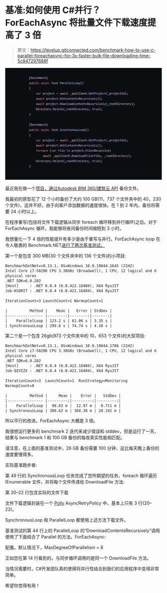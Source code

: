 # 基准:如何使用 C#并行？ForEachAsync 将批量文件下载速度提高了 3 倍

> 原文：<https://levelup.gitconnected.com/benchmark-how-to-use-c-parallel-foreachasync-for-3x-faster-bulk-file-downloading-time-5c847297688f>

![](img/749bd5aa13ff00b636bec80210d0003a.png)

最近我在做一个[项目，通过](https://github.com/stewartcelani/autodesk-construction-cloud-backup)[Autodesk BIM 360/建筑云 API](https://forge.autodesk.com/developer/documentation) 备份文件。

我最初的原型花了 12 个小时备份了大约 100 GB(11，737 个文件夹中的 40，230 个文件)，这并不好。由于向客户添加数据的速度很快，在 1 到 2 年内，备份将需要 24 小时以上。

在程序重写(包括将文件下载逻辑从同步 foreach 循环移到并行循环)之后。对于 ForEachAsync 循环，我能够将夜间备份时间缩短到 3 小时。

我想量化一下 4 倍的性能提升有多少是由于重写与并行。ForEachAsync loop 在令人敬畏的 Benchmark.NET[进行了两次基准测试。](https://benchmarkdotnet.org/)

第一个是包含 300 MB(30 个文件夹中的 136 个文件)的小项目:

```
BenchmarkDotNet=v0.13.1, OS=Windows 10.0.19044.1645 (21H2)
Intel Core i7-5820K CPU 3.30GHz (Broadwell), 1 CPU, 12 logical and 6 physical cores
.NET SDK=6.0.202
[Host]     : .NET 6.0.4 (6.0.422.16404), X64 RyuJIT
Job-KSORIT : .NET 6.0.4 (6.0.422.16404), X64 RyuJIT

IterationCount=3 LaunchCount=1 WarmupCount=1

|          Method |    Mean |   Error | StdDev |
|---------------- |--------:|--------:|-------:|
|    ParallelLoop | 123.2 s | 61.06 s | 3.35 s |
| SynchronousLoop | 299.8 s | 74.74 s | 4.10 s |
```

第二个是一个包含 26gb(973 个文件夹中的 10，653 个文件)的大型项目:

```
BenchmarkDotNet=v0.13.1, OS=Windows 10.0.19044.1706 (21H2)
Intel Core i7-5820K CPU 3.30GHz (Broadwell), 1 CPU, 12 logical and 6 physical cores
.NET SDK=6.0.202
[Host]     : .NET 6.0.4 (6.0.422.16404), X64 RyuJIT
Job-QIVIZX : .NET 6.0.4 (6.0.422.16404), X64 RyuJIT

IterationCount=3  LaunchCount=1  RunStrategy=Monitoring  
WarmupCount=0

|          Method |     Mean |    Error |   StdDev |
|---------------- |---------:|---------:|---------:|
|    ParallelLoop |  98.83 m |  12.97 m |  0.711 m |
| SynchronousLoop | 300.62 m | 368.38 m | 20.192 m |
```

所以平行的改进。ForEachAsync 大概是 3 倍。

我很想运行更多的 benchmark 2 迭代来减少错误和 stddev，但是运行了一天，结果与 benchmark 1 和 100 GB 备份的每夜真实性能相匹配。

请注意，在上面的基准测试中，26 GB 备份需要 100 分钟，这比每天晚上备份的速度要慢得多。

实际基准跑步者:

第 49 行的 SynchronousLoop 任务完成了您所期望的任务，foreach 循环遍历 IEnumerable 文件，并将每个文件传递给 DownloadFile 方法:

第 20–22 行包含实际的文件下载

文件下载逻辑封装在一个 [Polly](https://github.com/App-vNext/Polly) AsyncRetryPolicy 中，基本上只有 3 行(20–22)。

SynchronousLoop 和 ParallelLoop 都使用上述方法下载文件。

基准测试的第 44 行上的 ParallelLoop 的“DownloadContentsRecursively”调用使用了下面结合了 Parallel 的方法。ForEachAsync:

配置。默认情况下，MaxDegreeOfParallelism = 8

正如您在第 14 行看到的，与同步循环调用的是同一个 DownloadFile 方法。

当情况需要时，C#开发团队真的使得将并行性结合到我们的应用程序中变得非常简单。

希望你觉得有用！